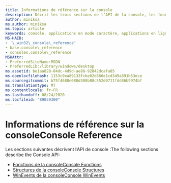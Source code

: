 ```yaml
---
title: Informations de référence sur la console
description: Décrit les trois sections de l’API de la console, les fonctions de la console, les structures et WinEvents.
author: miniksa
ms.author: miniksa
ms.topic: article
keywords: console, applications en mode caractère, applications en ligne de commande, applications Terminal Server, API de console
MS-HAID:
- '\_win32\_console\_reference'
- base.console\_reference
- consoles.console\_reference
MSHAttr:
- PreferredSiteName:MSDN
- PreferredLib:/library/windows/desktop
ms.assetid: be1aa828-04dc-4d9d-ae88-92842dcafa85
ms.openlocfilehash: 1153c9ea89133fcbe82d866e1cd349a891b53ece
ms.sourcegitcommit: b75f4688e080d300b80c552d0711fdd86b9974bf
ms.translationtype: MT
ms.contentlocale: fr-FR
ms.lasthandoff: 08/24/2020
ms.locfileid: "89059300"
---
```

# <a name="console-reference"></a><span data-ttu-id="6b818-104">Informations de référence sur la console</span><span class="sxs-lookup"><span data-stu-id="6b818-104">Console Reference</span></span>


<span data-ttu-id="6b818-105">Les sections suivantes décrivent l’API de console :</span><span class="sxs-lookup"><span data-stu-id="6b818-105">The following sections describe the Console API:</span></span>

- [<span data-ttu-id="6b818-106">Fonctions de la console</span><span class="sxs-lookup"><span data-stu-id="6b818-106">Console Functions</span></span>](console-functions.md)
- [<span data-ttu-id="6b818-107">Structures de la console</span><span class="sxs-lookup"><span data-stu-id="6b818-107">Console Structures</span></span>](console-structures.md)
- [<span data-ttu-id="6b818-108">WinEvents de la console</span><span class="sxs-lookup"><span data-stu-id="6b818-108">Console WinEvents</span></span>](console-winevents.md)

 

 





